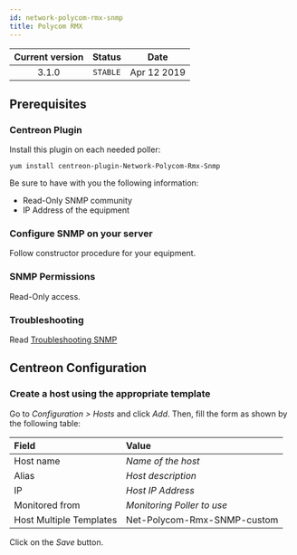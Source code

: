 ```yaml
---
id: network-polycom-rmx-snmp
title: Polycom RMX
---
```


| Current version | Status | Date |
| :-: | :-: | :-: |
| 3.1.0 | `STABLE` | Apr 12 2019 |

## Prerequisites

### Centreon Plugin

Install this plugin on each needed poller:

``` shell
yum install centreon-plugin-Network-Polycom-Rmx-Snmp
```

Be sure to have with you the following information:

  - Read-Only SNMP community
  - IP Address of the equipment

### Configure SNMP on your server

Follow constructor procedure for your equipment.

### SNMP Permissions

Read-Only access.

### Troubleshooting

Read [Troubleshooting
SNMP](http://documentation.centreon.com/docs/centreon-plugins/en/latest/user/guide.html#snmp)

## Centreon Configuration

### Create a host using the appropriate template

Go to *Configuration \> Hosts* and click *Add*. Then, fill the form as shown by
the following table:

| Field                   | Value                       |
| :---------------------- | :-------------------------- |
| Host name               | *Name of the host*          |
| Alias                   | *Host description*          |
| IP                      | *Host IP Address*           |
| Monitored from          | *Monitoring Poller to use*  |
| Host Multiple Templates | Net-Polycom-Rmx-SNMP-custom |

Click on the *Save* button.

